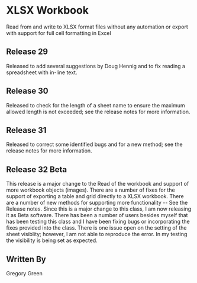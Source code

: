 # XLSX Workbook

Read from and write to XLSX format files without any automation or export with support for full cell formatting in Excel

## Release 29

Released to add several suggestions by Doug Hennig and to fix reading a spreadsheet with in-line text.
## Release 30

Released to check for the length of a sheet name to ensure the maximum allowed length is not exceeded; see the release notes for more information.

## Release 31

Released to correct some identified bugs and for a new method; see the release notes for more information.

## Release 32 Beta

This release is a major change to the Read of the workbook and support of more workbook objects (images).  There are a number of fixes for the support of exporting a table and grid directly to a XLSX workbook.  There are a number of new methods for supporting more functionality -- See the Release notes.  Since this is a major change to this class, I am now releasing it as Beta software.  There has been a number of users besides myself that has been testing this class and I have been fixing bugs or incorporating the fixes provided into the class.  There is one issue open on the setting of the sheet visiblity; however, I am not able to reproduce the error.  In my testing the visibility is being set as expected.

## Written By

Gregory Green
